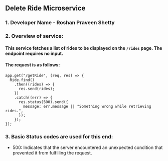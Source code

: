 ## Delete Ride Microservice

### 1. Developer Name - Roshan Praveen Shetty

### 2. Overview of service: 

#### This service fetches a list of rides to be displayed on the `/rides` page. The endpoint requires no input.

#### The request is as follows:

```
app.get("/getRide", (req, res) => {
  Ride.find()
    .then((rides) => {
      res.send(rides);
    })
    .catch((err) => {
      res.status(500).send({
        message: err.message || "Something wrong while retrieving rides.",
      });
    });
});
```

### 3. Basic Status codes are used for this end:
* 500: Indicates that the server encountered an unexpected condition that prevented it from fulfilling the request.
